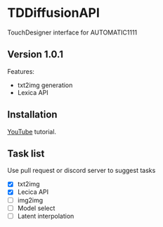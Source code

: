# TDDiffusionAPI
TouchDesigner interface for AUTOMATIC1111

## Version 1.0.1
Features:
* txt2img generation
* Lexica API
	
## Installation
[YouTube](https://youtu.be/zkrvszlmEQU) tutorial. 
	
## Task list
Use pull request or discord server to suggest tasks 

- [x] txt2img
- [x] Lecica API
- [ ] img2img
- [ ] Model select
- [ ] Latent interpolation
